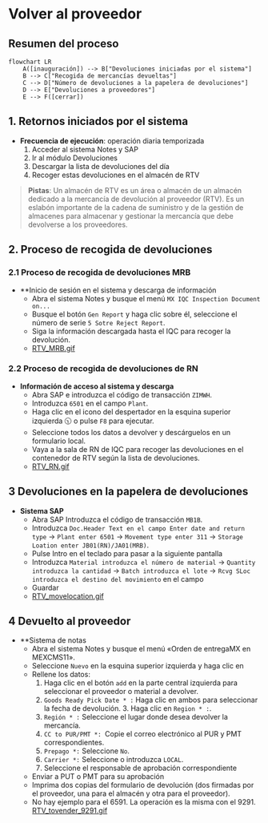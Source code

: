 # Volver al proveedor
## Resumen del proceso
```mermaid
flowchart LR
    A([inauguración]) --> B["Devoluciones iniciadas por el sistema"]
    B --> C["Recogida de mercancías devueltas"]
    C --> D["Número de devoluciones a la papelera de devoluciones"]
    D --> E["Devoluciones a proveedores"]
    E --> F([cerrar])
```
    

## 1. Retornos iniciados por el sistema
* **Frecuencia de ejecución**: operación diaria temporizada
  1. Acceder al sistema Notes y SAP
  2. Ir al módulo Devoluciones
  3. Descargar la lista de devoluciones del día
  4. Recoger estas devoluciones en el almacén de RTV
> **Pistas**:
> Un almacén de RTV es un área o almacén de un almacén dedicado a la mercancía de devolución al proveedor (RTV). Es un eslabón importante de la cadena de suministro y de la gestión de almacenes para almacenar y gestionar la mercancía que debe devolverse a los proveedores.


## 2. Proceso de recogida de devoluciones

### 2.1 Proceso de recogida de devoluciones MRB
* **Inicio de sesión en el sistema y descarga de información
   - Abra el sistema Notes y busque el menú `MX IQC Inspection Document on... `
   - Busque el botón `Gen Report` y haga clic sobre él, seleccione el número de serie `5 Sotre Reject Report`.
   - Siga la información descargada hasta el IQC para recoger la devolución.
   - [RTV_MRB.gif](https://github.com/dlelyw/VTX_6501/blob/d82ba10a0527b64e0d6fc44a51e3f5ec0db2ce7d/files/gif/RTV_MRB.gif)
### 2.2 Proceso de recogida de devoluciones de RN
* **Información de acceso al sistema y descarga**
   - Abra SAP e introduzca el código de transacción `ZIMWH`.
   - Introduzca `6501` en el campo `Plant`.
   - Haga clic en el icono del despertador en la esquina superior izquierda 🕥 o pulse `F8` para ejecutar.
   - Seleccione todos los datos a devolver y descárguelos en un formulario local.
   - Vaya a la sala de RN de IQC para recoger las devoluciones en el contenedor de RTV según la lista de devoluciones.
   - [RTV_RN.gif](https://github.com/dlelyw/VTX_6501/blob/d82ba10a0527b64e0d6fc44a51e3f5ec0db2ce7d/files/gif/RTV_RN.gif)

## 3 Devoluciones en la papelera de devoluciones
* **Sistema SAP**
   - Abra SAP Introduzca el código de transacción `MB1B`.
   - Introduzca `Doc.Header Text en el campo Enter date and return type` → `Plant enter 6501` → `Movement type enter 311` → `Storage Loation enter JB01(RN)/JA01(MRB)`.
   - Pulse Intro en el teclado para pasar a la siguiente pantalla
   - Introduzca `Material introduzca el número de material` → `Quantity introduzca la cantidad` → `Batch introduzca el lote` → `Rcvg SLoc introduzca el destino del movimiento` en el campo
   - Guardar
   - [RTV_movelocation.gif](https://github.com/dlelyw/VTX_6501/blob/d82ba10a0527b64e0d6fc44a51e3f5ec0db2ce7d/files/gif/RTV_movelocation.gif)

## 4 Devuelto al proveedor
* **Sistema de notas
    - Abra el sistema Notes y busque el menú «Orden de entregaMX en MEXCMS11».
    - Seleccione `Nuevo` en la esquina superior izquierda y haga clic en
    - Rellene los datos:
         1. Haga clic en el botón `add` en la parte central izquierda para seleccionar el proveedor o material a devolver.
         2. `Goods Ready Pick Date * :` Haga clic en ambos para seleccionar la fecha de devolución. 3. Haga clic en `Region * :`.
         3. `Región * :` Seleccione el lugar donde desea devolver la mercancía.
         4. `CC to PUR/PMT *: `Copie el correo electrónico al PUR y PMT correspondientes.
         5. `Prepago *:` Seleccione `No`.
         6. `Carrier *:` Seleccione o introduzca `LOCAL`.
         7. Seleccione el responsable de aprobación correspondiente
    - Enviar a PUT o PMT para su aprobación
    - Imprima dos copias del formulario de devolución (dos firmadas por el proveedor, una para el almacén y otra para el proveedor). 
    - No hay ejemplo para el 6591. La operación es la misma con el 9291. [RTV_tovender_9291.gif](https://github.com/dlelyw/VTX_6501/blob/d82ba10a0527b64e0d6fc44a51e3f5ec0db2ce7d/files/gif/RTV_tovender_9291.gif)